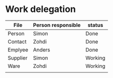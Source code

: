 # Work delegation

| File | Person responsible | status |
| ---- | ------------------ | ------ |
| Person | Simon | Done |
| Contact | Zohdi | Done |
| Emplyee | Anders | Done |
| Supplier | Simon | Working |
| Ware | Zohdi | Working |
|  |  |  |
